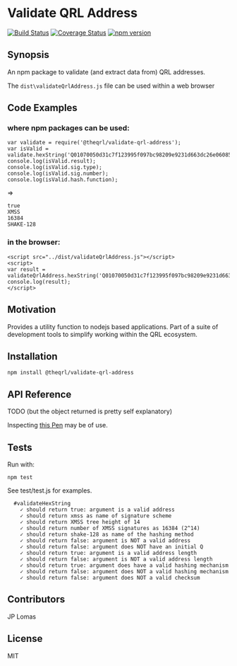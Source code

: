 # Validate QRL Address

[![Build Status](https://travis-ci.org/theQRL/validate-qrl-address.svg?branch=master)](https://travis-ci.org/theQRL/validate-qrl-address) [![Coverage Status](https://coveralls.io/repos/github/theQRL/validate-qrl-address/badge.svg?branch=master)](https://coveralls.io/github/theQRL/validate-qrl-address?branch=master) [![npm version](https://badge.fury.io/js/%40theqrl%2Fvalidate-qrl-address.svg)](https://badge.fury.io/js/%40theqrl%2Fvalidate-qrl-address)

## Synopsis

An npm package to validate (and extract data from) QRL addresses.

The `dist\validateQrlAddress.js` file can be used within a web browser

## Code Examples

### where npm packages can be used:

	var validate = require('@theqrl/validate-qrl-address');
	var isValid = validate.hexString('Q01070050d31c7f123995f097bc98209e9231d663dc26e06085df55dc2f6afe3c2cd62e8271a6bd')
	console.log(isValid.result);
	console.log(isValid.sig.type);
	console.log(isValid.sig.number);
	console.log(isValid.hash.function);

=>
	
	true
	XMSS
	16384
	SHAKE-128

### in the browser:

	<script src="../dist/validateQrlAddress.js"></script>
	<script>
	var result = validateQrlAddress.hexString('Q01070050d31c7f123995f097bc98209e9231d663dc26e06085df55dc2f6afe3c2cd62e8271a6bd');
	console.log(result);
	</script>

## Motivation

Provides a utility function to nodejs based applications. Part of a suite of development tools to simplify working within the QRL ecosystem.

## Installation

	npm install @theqrl/validate-qrl-address

## API Reference

TODO (but the object returned is pretty self explanatory)

Inspecting [this Pen](https://codepen.io/jplomas/pen/GQbwzW) may be of use.


## Tests

Run with:

	npm test

See test/test.js for examples.

	  #validateHexString
	    ✓ should return true: argument is a valid address
	    ✓ should return xmss as name of signature scheme
	    ✓ should return XMSS tree height of 14
	    ✓ should return number of XMSS signatures as 16384 (2^14)
	    ✓ should return shake-128 as name of the hashing method
	    ✓ should return false: argument is NOT a valid address
	    ✓ should return false: argument does NOT have an initial Q
	    ✓ should return true: argument is a valid address length
	    ✓ should return false: argument is NOT a valid address length
	    ✓ should return true: argument does have a valid hashing mechanism
	    ✓ should return false: argument does NOT a valid hashing mechanism
	    ✓ should return false: argument does NOT a valid checksum

## Contributors

JP Lomas

## License

MIT
